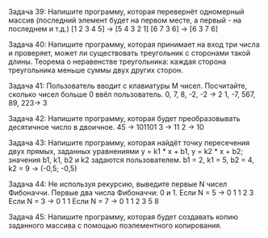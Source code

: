  Задача 39: Напишите программу, которая перевернёт одномерный массив (последний элемент будет на первом месте, а первый - на последнем и т.д.)
 [1 2 3 4 5] -> [5 4 3 2 1]
 [6 7 3 6] -> [6 3 7 6]

 Задача 40: Напишите программу, которая принимает на вход три числа и проверяет, может ли существовать треугольник с сторонами такой длины.
 Теорема о неравенстве треугольника: каждая сторона треугольника меньше суммы двух других сторон.

 Задача 41: Пользователь вводит с клавиатуры M чисел. Посчитайте, сколько чисел больше 0 ввёл пользователь.
 0, 7, 8, -2, -2 -> 2
 1, -7, 567, 89, 223-> 3

 Задача 42: Напишите программу, которая будет преобразовывать десятичное число в двоичное.
 45 -> 101101
 3  -> 11
 2  -> 10

 Задача 43: Напишите программу, которая найдёт точку пересечения двух прямых, заданных уравнениями
 y = k1 * x + b1, y = k2 * x + b2; значения b1, k1, b2 и k2 задаются пользователем.
 b1 = 2, k1 = 5, b2 = 4, k2 = 9 -> (-0,5; -0,5)

 Задача 44: Не используя рекурсию, выведите первые N чисел Фибоначчи. Первые два числа Фибоначчи: 0 и 1.
 Если N = 5 -> 0 1 1 2 3
 Если N = 3 -> 0 1 1
 Если N = 7 -> 0 1 1 2 3 5 8

 Задача 45: Напишите программу, которая будет создавать копию заданного массива с помощью поэлементного копирования.

